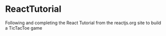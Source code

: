 # ReactTutorial
Following and completing the React Tutorial from the reactjs.org site to build a TicTacToe game
